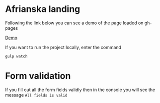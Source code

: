 # Afrianska landing

Following the link below you can see a demo of the page loaded on gh-pages

[Demo](https://gingano.github.io/Afrianska/)

If you want to run the project locally, enter the command 

``gulp watch``

# Form validation

If you fill out all the form fields validly then in the console you will see the message ``All fields is valid``